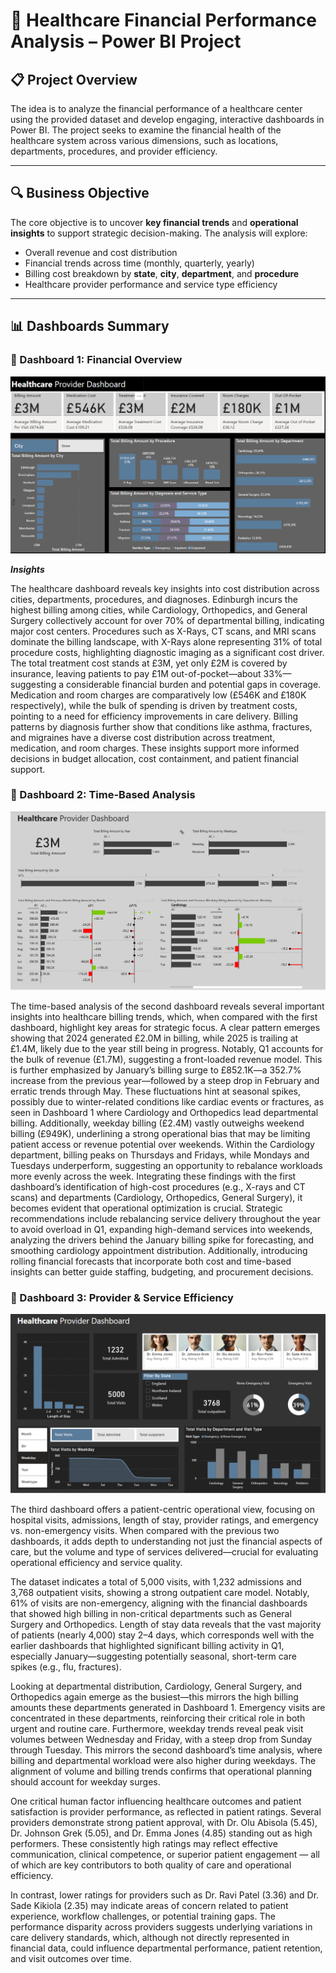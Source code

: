 # 🏥 Healthcare Financial Performance Analysis – Power BI Project

## 📋 Project Overview


The idea is to analyze the financial performance of a healthcare center using the provided dataset and develop engaging, interactive dashboards in Power BI. The project seeks to examine the financial health of the healthcare system across various dimensions, such as locations, departments, procedures, and provider efficiency.

---

## 🔍 Business Objective

The core objective is to uncover **key financial trends** and **operational insights** to support strategic decision-making. The analysis will explore:

- Overall revenue and cost distribution
- Financial trends across time (monthly, quarterly, yearly)
- Billing cost breakdown by **state**, **city**, **department**, and **procedure**
- Healthcare provider performance and service type efficiency

---

## 📊 Dashboards Summary 

### 📌 Dashboard 1: **Financial Overview**

![](../screenshots/Screenshot_Trend_111.png)

_**Insights**_

The healthcare dashboard reveals key insights into cost distribution across cities, departments, procedures, and diagnoses. Edinburgh incurs the highest billing among cities, while Cardiology, Orthopedics, and General Surgery collectively account for over 70% of departmental billing, indicating major cost centers. Procedures such as X-Rays, CT scans, and MRI scans dominate the billing landscape, with X-Rays alone representing 31% of total procedure costs, highlighting diagnostic imaging as a significant cost driver. The total treatment cost stands at £3M, yet only £2M is covered by insurance, leaving patients to pay £1M out-of-pocket—about 33%—suggesting a considerable financial burden and potential gaps in coverage. Medication and room charges are comparatively low (£546K and £180K respectively), while the bulk of spending is driven by treatment costs, pointing to a need for efficiency improvements in care delivery. Billing patterns by diagnosis further show that conditions like asthma, fractures, and migraines have a diverse cost distribution across treatment, medication, and room charges. These insights support more informed decisions in budget allocation, cost containment, and patient financial support.



### 📌 Dashboard 2: **Time-Based Analysis**

![ ](../screenshots/Screenshot_Trend_2.png)

The time-based analysis of the second dashboard reveals several important insights into healthcare billing trends, which, when compared with the first dashboard, highlight key areas for strategic focus. A clear pattern emerges showing that 2024 generated £2.0M in billing, while 2025 is trailing at £1.4M, likely due to the year still being in progress. Notably, Q1 accounts for the bulk of revenue (£1.7M), suggesting a front-loaded revenue model. This is further emphasized by January’s billing surge to £852.1K—a 352.7% increase from the previous year—followed by a steep drop in February and erratic trends through May. These fluctuations hint at seasonal spikes, possibly due to winter-related conditions like cardiac events or fractures, as seen in Dashboard 1 where Cardiology and Orthopedics lead departmental billing. Additionally, weekday billing (£2.4M) vastly outweighs weekend billing (£949K), underlining a strong operational bias that may be limiting patient access or revenue potential over weekends. Within the Cardiology department, billing peaks on Thursdays and Fridays, while Mondays and Tuesdays underperform, suggesting an opportunity to rebalance workloads more evenly across the week. Integrating these findings with the first dashboard’s identification of high-cost procedures (e.g., X-rays and CT scans) and departments (Cardiology, Orthopedics, General Surgery), it becomes evident that operational optimization is crucial. Strategic recommendations include rebalancing service delivery throughout the year to avoid overload in Q1, expanding high-demand services into weekends, analyzing the drivers behind the January billing spike for forecasting, and smoothing cardiology appointment distribution. Additionally, introducing rolling financial forecasts that incorporate both cost and time-based insights can better guide staffing, budgeting, and procurement decisions.



### 📌 Dashboard 3: **Provider & Service Efficiency**

  ![ ](../screenshots/Dashboard_trend_3.png)

  The third dashboard offers a patient-centric operational view, focusing on hospital visits, admissions, length of stay, provider ratings, and emergency vs. non-emergency visits. When compared with the previous two dashboards, it adds depth to understanding not just the financial aspects of care, but the volume and type of services delivered—crucial for evaluating operational efficiency and service quality.

The dataset indicates a total of 5,000 visits, with 1,232 admissions and 3,768 outpatient visits, showing a strong outpatient care model. Notably, 61% of visits are non-emergency, aligning with the financial dashboards that showed high billing in non-critical departments such as General Surgery and Orthopedics. Length of stay data reveals that the vast majority of patients (nearly 4,000) stay 2–4 days, which corresponds well with the earlier dashboards that highlighted significant billing activity in Q1, especially January—suggesting potentially seasonal, short-term care spikes (e.g., flu, fractures).

Looking at departmental distribution, Cardiology, General Surgery, and Orthopedics again emerge as the busiest—this mirrors the high billing amounts these departments generated in Dashboard 1. Emergency visits are concentrated in these departments, reinforcing their critical role in both urgent and routine care. Furthermore, weekday trends reveal peak visit volumes between Wednesday and Friday, with a steep drop from Sunday through Tuesday. This mirrors the second dashboard’s time analysis, where billing and departmental workload were also higher during weekdays. The alignment of volume and billing trends confirms that operational planning should account for weekday surges.

One critical human factor influencing healthcare outcomes and patient satisfaction is provider performance, as reflected in patient ratings. Several providers demonstrate strong patient approval, with Dr. Olu Abisola (5.45), Dr. Johnson Grek (5.05), and Dr. Emma Jones (4.85) standing out as high performers. These consistently high ratings may reflect effective communication, clinical competence, or superior patient engagement — all of which are key contributors to both quality of care and operational efficiency.

In contrast, lower ratings for providers such as Dr. Ravi Patel (3.36) and Dr. Sade Kikiola (2.35) may indicate areas of concern related to patient experience, workflow challenges, or potential training gaps. The performance disparity across providers suggests underlying variations in care delivery standards, which, although not directly represented in financial data, could influence departmental performance, patient retention, and visit outcomes over time.










